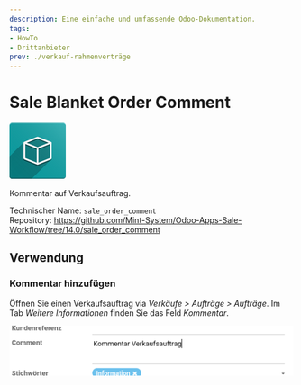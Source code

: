 ```yaml
---
description: Eine einfache und umfassende Odoo-Dokumentation.
tags:
- HowTo
- Drittanbieter
prev: ./verkauf-rahmenverträge
---
```

# Sale Blanket Order Comment
![icon_oms_box](assets/icon_oms_box.png)

Kommentar auf Verkaufsauftrag.

Technischer Name: `sale_order_comment`\
Repository: <https://github.com/Mint-System/Odoo-Apps-Sale-Workflow/tree/14.0/sale_order_comment>

## Verwendung

### Kommentar hinzufügen

Öffnen Sie einen Verkaufsauftrag via *Verkäufe > Aufträge > Aufträge*. Im Tab *Weitere Informationen* finden Sie das Feld *Kommentar*.

![](assets/Sale%20Order%20Comment.png)